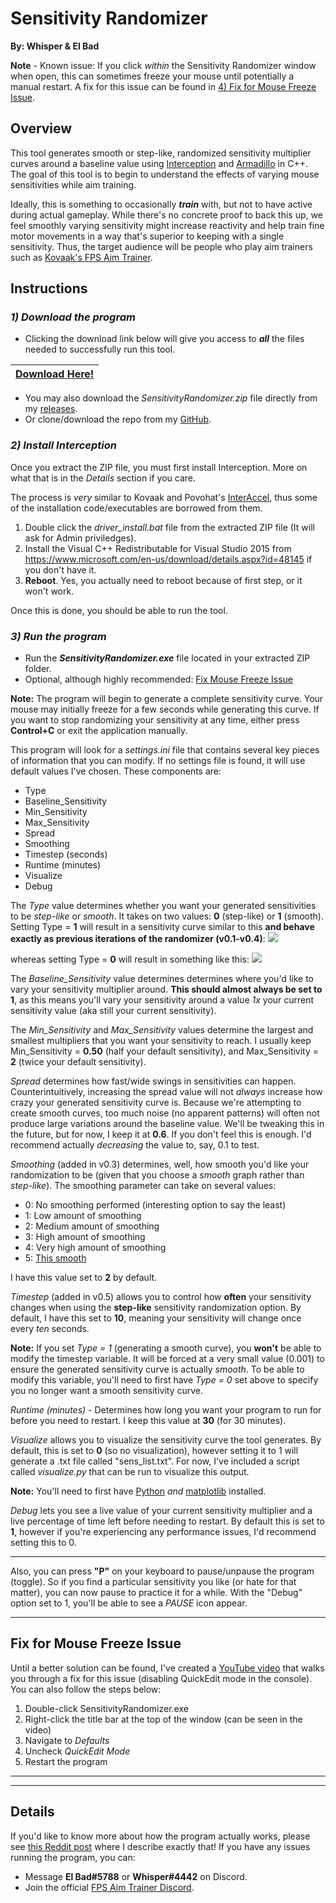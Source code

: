 # Sensitivity Randomizer

**By: Whisper & El Bad**

**Note** - Known issue: If you click *within* the Sensitivity Randomizer window when open, this can sometimes freeze your mouse until potentially a manual restart. A fix for this issue can be found in [4) Fix for Mouse Freeze Issue](#fix-for-mouse-freeze-issue).

## Overview

This tool generates smooth or step-like, randomized sensitivity multiplier curves around a baseline value using [Interception](http://www.oblita.com/interception.html) and [Armadillo](http://arma.sourceforge.net/) in C++. The goal of this tool is to begin to understand the effects of varying mouse sensitivities while aim training.

Ideally, this is something to occasionally **_train_** with, but not to have active during actual gameplay. While there's no concrete proof to back this up, we feel smoothly varying sensitivity might increase reactivity and help train fine motor movements in a way that's superior to keeping with a single sensitivity. Thus, the target audience will be people who play aim trainers such as [Kovaak's FPS Aim Trainer](https://store.steampowered.com/app/824270/KovaaKs_FPS_Aim_Trainer/).

## Instructions

### *1) Download the program*

* Clicking the download link below will give you access to **_all_** the files needed to successfully run this tool.

| [Download Here!](https://github.com/Whisperrr/SensitivityChanger/releases/download/v0.5/SensitivityRandomizer-v0.5.zip)|     
| ------------- |

* You may also download the *SensitivityRandomizer.zip* file directly from my [releases](https://github.com/Whisperrr/SensitivityRandomizer/releases).  
* Or clone/download the repo from my [GitHub](https://github.com/Whisperrr/SensitivityRandomizer).

### *2) Install Interception*

Once you extract the ZIP file, you must first install Interception. More on what that is in the _Details_ section if you care.

The process is _very_ similar to Kovaak and Povohat's [InterAccel](http://mouseaccel.blogspot.com/2015/12/new-method-for-mouse-acceleration.html), thus some of the installation code/executables are borrowed from them.

1) Double click the *driver_install.bat* file from the extracted ZIP file (It will ask for Admin priviledges).
2) Install the Visual C++ Redistributable for Visual Studio 2015 from https://www.microsoft.com/en-us/download/details.aspx?id=48145 if you don't have it.
3) **Reboot**. Yes, you actually need to reboot because of first step, or it won't work.

Once this is done, you should be able to run the tool.

### *3) Run the program*

* Run the **_SensitivityRandomizer.exe_** file located in your extracted ZIP folder.
* Optional, although highly recommended: [Fix Mouse Freeze Issue](#fix-for-mouse-freeze-issue)

**Note:** The program will begin to generate a complete sensitivity curve. Your mouse may initially freeze for a few seconds while generating this curve. If you want to stop randomizing your sensitivity at any time, either press **Control+C** or exit the application manually. 

This program will look for a _settings.ini_ file that contains several key pieces of information that you can modify. If no settings file is found, it will use default values I've chosen. These components are:

* Type
* Baseline_Sensitivity
* Min_Sensitivity
* Max_Sensitivity
* Spread
* Smoothing
* Timestep (seconds)
* Runtime (minutes)
* Visualize
* Debug

The *Type* value determines whether you want your generated sensitivities to be *step-like* or *smooth*. It takes on two values: **0** (step-like) or **1** (smooth). Setting Type = **1** will result in a sensitivity curve similar to this **and behave exactly as previous iterations of the randomizer (v0.1-v0.4)**:
![](./Source/SmoothGraph.png)

whereas setting Type = **0** will result in something like this:
![](./Source/StepGraph.png)

The *Baseline_Sensitivity* value determines determines where you'd like to vary your sensitivity multiplier around. **This should almost always be set to 1**, as this means you'll vary your sensitivity around a value *1x* your current sensitivity value (aka still your current sensitivity).

The *Min_Sensitivity* and *Max_Sensitivity* values determine the largest and smallest multipliers that you want your sensitivity to reach. I usually keep Min_Sensitivity = **0.50** (half your default sensitivity), and Max_Sensitivity = **2** (twice your default sensitivity).

_Spread_ determines how fast/wide swings in sensitivities can happen. Counterintuitively, increasing the spread value will not _always_ increase how crazy your generated sensitivity curve is. Because we're attempting to create smooth curves, too much noise (no apparent patterns) will often not produce large variations around the baseline value. We'll be tweaking this in the future, but for now, I keep it at **0.6**. If you don't feel this is enough. I'd recommend actually _decreasing_ the value to, say, 0.1 to test.

_Smoothing_ (added in v0.3) determines, well, how smooth you'd like your randomization to be (given that you choose a *smooth* graph rather than *step-like*). The smoothing parameter can take on several values:

* 0: No smoothing performed (interesting option to say the least)
* 1: Low amount of smoothing
* 2: Medium amount of smoothing
* 3: High amount of smoothing
* 4: Very high amount of smoothing
* 5: [This smooth](https://www.youtube.com/watch?v=ZMByI4s-D-Y)

I have this value set to **2** by default.

*Timestep* (added in v0.5) allows you to control how **often** your sensitivity changes when using the **step-like** sensitivity randomization option. By default, I have this set to **10**, meaning your sensitivity will change once every *ten* seconds.

**Note:** If you set _Type = 1_ (generating a smooth curve), you **won't** be able to modify the timestep variable. It will be forced at a very small value (0.001) to ensure the generated sensitivity curve is actually _smooth_. To be able to modify this variable, you'll need to first have _Type = 0_ set above to specify you no longer want a smooth sensitivity curve.

*Runtime (minutes)* - Determines how long you want your program to run for before you need to restart. I keep this value at **30** (for 30 minutes).

*Visualize* allows you to visualize the sensitivity curve the tool generates. By default, this is set to **0** (so no visualization), however setting it to 1 will generate a .txt file called "sens_list.txt". For now, I've included a script called _visualize.py_ that can be run to visualize this output.

**Note:** You'll need to first have [Python](https://realpython.com/installing-python/) _and_ [matplotlib](https://matplotlib.org/3.1.1/users/installing.html) installed.

*Debug* lets you see a live value of your current sensitivity multiplier and a live percentage of time left before needing to restart. By default this is set to **1**, however if you're experiencing any performance issues, I'd recommend setting this to 0.

***

Also, you can press __"P"__ on your keyboard to pause/unpause the program (toggle). So if you find a particular sensitivity you like (or hate for that matter), you can now pause to practice it for a while. With the "Debug" option set to 1, you'll be able to see a _PAUSE_ icon appear.

***

## Fix for Mouse Freeze Issue

Until a better solution can be found, I've created a [YouTube video](https://youtu.be/0Gg1Gep0CK8) that walks you through a fix for this issue (disabling QuickEdit mode in the console). You can also follow the steps below:

1. Double-click SensitivityRandomizer.exe
2. Right-click the title bar at the top of the window (can be seen in the video)
3. Navigate to *Defaults*
4. Uncheck  *QuickEdit Mode*
5. Restart the program

***
***

## Details

If you'd like to know more about how the program actually works, please see [this Reddit post](https://www.reddit.com/r/FPSAimTrainer/comments/cve6oi/tool_for_smoothly_randomizing_sensitivity/) where I describe exactly that! If you have any issues running the program, you can:
* Message **El Bad#5788** or **Whisper#4442** on Discord.
* Join the official [FPS Aim Trainer Discord](https://discordapp.com/invite/Z8hGxnM).
